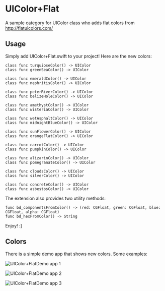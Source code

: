 # UIColor+Flat

A sample category for UIColor class who adds flat colors from http://flatuicolors.com/

## Usage

Simply add UIColor+Flat.swift to your project!
Here are the new colors:

	class func turquioseColor() -> UIColor
	class func greenSeaColor() -> UIColor

	class func emeraldColor() -> UIColor
	class func nephritisColor() -> UIColor

	class func peterRiverColor() -> UIColor
	class func belizeHoleColor() -> UIColor

	class func amethystColor() -> UIColor
	class func wisteriaColor() -> UIColor

	class func wetAsphaltColor() -> UIColor
	class func midnightBlueColor() -> UIColor

	class func sunFlowerColor() -> UIColor
	class func orangeFlatColor() -> UIColor

	class func carrotColor() -> UIColor
	class func pumpkinColor() -> UIColor

	class func alizarinColor() -> UIColor
	class func pomegranateColor() -> UIColor

	class func cloudsColor() -> UIColor
	class func silverColor() -> UIColor

	class func concreteColor() -> UIColor
	class func asbestosColor() -> UIColor

The extension also provides two utility methods:

	func bd_componentsFromColor() -> (red: CGFloat, green: CGFloat, blue: CGFloat, alpha: CGFloat)
	func bd_hexFromColor() -> String

Enjoy! :]

## Colors

There is a simple demo app that shows new colors. Some examples:

![UIColor+FlatDemo app 1](http://www.bubidevs.net/uploads/github/images/uicolor-flat/screen001.png "Screen 1")

![UIColor+FlatDemo app 2](http://www.bubidevs.net/uploads/github/images/uicolor-flat/screen002.png "Screen 2")

![UIColor+FlatDemo app 3](http://www.bubidevs.net/uploads/github/images/uicolor-flat/screen003.png "Screen 3")